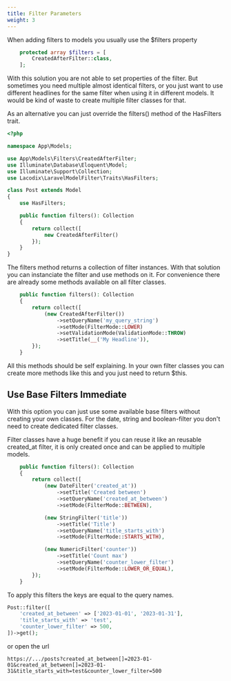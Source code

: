```yaml
---
title: Filter Parameters
weight: 3
---
```


When adding filters to models you usually use the $filters property

```php
    protected array $filters = [
        CreatedAfterFilter::class,
    ];
```

With this solution you are not able to set properties of the filter. But sometimes you need multiple almost
identical filters, or you just want to use different headlines for the same filter when using it in different
models. It would be kind of waste to create multiple filter classes for that.

As an alternative you can just override the filters() method of the HasFilters trait.

```php
<?php

namespace App\Models;

use App\Models\Filters\CreatedAfterFilter;
use Illuminate\Database\Eloquent\Model;
use Illuminate\Support\Collection;
use Lacodix\LaravelModelFilter\Traits\HasFilters;

class Post extends Model
{
    use HasFilters;

    public function filters(): Collection
    {
        return collect([
            new CreatedAfterFilter()
        });
    }
}
```

The filters method returns a collection of filter instances. With that solution you can instanciate the
filter and use methods on it. For convenience there are already some methods available on all filter classes.

```php
    public function filters(): Collection
    {
        return collect([
            (new CreatedAfterFilter())
                ->setQueryName('my_query_string')
                ->setMode(FilterMode::LOWER)
                ->setValidationMode(ValidationMode::THROW)
                ->setTitle(__('My Headline')),
        });
    }
```

All this methods should be self explaining. In your own filter classes you can create more methods
like this and you just need to return $this.

## Use Base Filters Immediate

With this option you can just use some available base filters without creating your
own classes. For the date, string and boolean-filter you don't need to create dedicated
filter classes. 

Filter classes have a huge benefit if you can reuse it like an reusable 
created_at filter, it is only created once and can be applied to multiple models.


```php
    public function filters(): Collection
    {
        return collect([
            (new DateFilter('created_at'))
                ->setTitle('Created between')
                ->setQueryName('created_at_between')
                ->setMode(FilterMode::BETWEEN),

            (new StringFilter('title'))
                ->setTitle('Title')
                ->setQueryName('title_starts_with')
                ->setMode(FilterMode::STARTS_WITH),

            (new NumericFilter('counter'))
                ->setTitle('Count max')
                ->setQueryName('counter_lower_filter')
                ->setMode(FilterMode::LOWER_OR_EQUAL),
        });
    }
```

To apply this filters the keys are equal to the query names.

```php 
Post::filter([
    'created_at_between' => ['2023-01-01', '2023-01-31'],
    'title_starts_with' => 'test',
    'counter_lower_filter' => 500,
])->get();
```

or open the url

```
https://.../posts?created_at_between[]=2023-01-01&created_at_between[]=2023-01-31&title_starts_with=test&counter_lower_filter=500
```